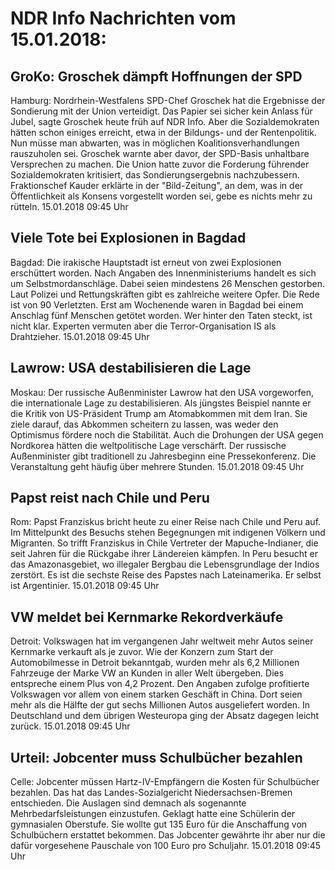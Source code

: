 # NDR Info Nachrichten vom 15.01.2018:


## GroKo: Groschek dämpft Hoffnungen der SPD
Hamburg:       Nordrhein-Westfalens SPD-Chef Groschek hat die Ergebnisse der Sondierung mit der Union verteidigt. Das Papier sei sicher kein Anlass für Jubel, sagte Groschek heute früh auf NDR Info. Aber die Sozialdemokraten hätten schon einiges erreicht, etwa in der Bildungs- und der Rentenpolitik. Nun müsse man abwarten, was in möglichen Koalitionsverhandlungen rauszuholen sei. Groschek warnte aber davor, der SPD-Basis unhaltbare Versprechen zu machen. Die Union hatte zuvor die Forderung führender Sozialdemokraten kritisiert, das Sondierungsergebnis nachzubessern. Fraktionschef Kauder erklärte in der "Bild-Zeitung", an dem, was in der Öffentlichkeit als Konsens vorgestellt worden sei, gebe es nichts mehr zu rütteln. 15.01.2018 09:45 Uhr 

## Viele Tote bei Explosionen in Bagdad
Bagdad: Die irakische Hauptstadt ist erneut von zwei Explosionen erschüttert worden. Nach Angaben des Innenministeriums handelt es sich um Selbstmordanschläge. Dabei seien mindestens 26 Menschen gestorben. Laut Polizei und Rettungskräften gibt es zahlreiche weitere Opfer. Die Rede ist von 90 Verletzten. Erst am Wochenende waren in Bagdad bei einem Anschlag fünf Menschen getötet worden. Wer hinter den Taten steckt, ist nicht klar. Experten vermuten aber die Terror-Organisation IS als Drahtzieher. 15.01.2018 09:45 Uhr 

## Lawrow: USA destabilisieren die Lage
Moskau: Der russische Außenminister Lawrow hat den USA vorgeworfen, die internationale Lage zu destabilisieren. Als jüngstes Beispiel nannte er die Kritik von US-Präsident Trump am Atomabkommen mit dem Iran. Sie ziele darauf, das Abkommen scheitern zu lassen, was weder den Optimismus fördere noch die Stabilität. Auch die Drohungen der USA gegen Nordkorea hätten die weltpolitische Lage verschärft. Der russische Außenminister gibt traditionell zu Jahresbeginn eine Pressekonferenz. Die Veranstaltung geht häufig über mehrere Stunden. 15.01.2018 09:45 Uhr 

## Papst reist nach Chile und Peru
Rom: Papst Franziskus bricht heute zu einer Reise nach Chile und Peru auf. Im Mittelpunkt des Besuchs stehen Begegnungen mit indigenen Völkern und Migranten. So trifft Franziskus in Chile Vertreter der Mapuche-Indianer, die seit Jahren für die Rückgabe ihrer Ländereien kämpfen. In Peru besucht er das Amazonasgebiet, wo illegaler Bergbau die Lebensgrundlage der Indios zerstört. Es ist die sechste Reise des Papstes nach Lateinamerika. Er selbst ist Argentinier. 15.01.2018 09:45 Uhr 

## VW meldet bei Kernmarke Rekordverkäufe
Detroit: Volkswagen hat im vergangenen Jahr weltweit mehr Autos seiner Kernmarke verkauft als je zuvor. Wie der Konzern zum Start der Automobilmesse in Detroit bekanntgab, wurden mehr als 6,2 Millionen Fahrzeuge der Marke VW an Kunden in aller Welt übergeben. Dies entspreche einem Plus von 4,2 Prozent. Den Angaben zufolge profitierte Volkswagen vor allem von einem starken Geschäft in China. Dort seien mehr als die Hälfte der gut sechs Millionen Autos ausgeliefert worden. In Deutschland und dem übrigen Westeuropa ging der Absatz dagegen leicht zurück. 15.01.2018 09:45 Uhr 

## Urteil: Jobcenter muss Schulbücher bezahlen
Celle:      Jobcenter müssen Hartz-IV-Empfängern die Kosten für Schulbücher bezahlen. Das hat das Landes-Sozialgericht Niedersachsen-Bremen entschieden. Die Auslagen sind demnach als sogenannte Mehrbedarfsleistungen einzustufen. Geklagt hatte eine Schülerin der gymnasialen Oberstufe. Sie wollte gut 135 Euro für die Anschaffung von Schulbüchern erstattet bekommen. Das Jobcenter gewährte ihr aber nur die dafür vorgesehene Pauschale von 100 Euro pro Schuljahr. 15.01.2018 09:45 Uhr 
